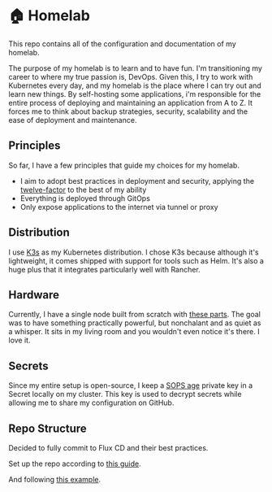 # 🏠 Homelab

This repo contains all of the configuration and documentation of my homelab.

The purpose of my homelab is to learn and to have fun. I'm transitioning my career to where my true passion is, DevOps. Given this, I try to work with Kubernetes every day, and my homelab is the place where I can try out and learn new things. By self-hosting some applications, i'm responsible for the entire process of deploying and maintaining an application from A to Z. It forces me to think about backup strategies, security, scalability and the ease of deployment and maintenance.

## Principles

So far, I have a few principles that guide my choices for my homelab.

* I aim to adopt best practices in deployment and security, applying the [twelve-factor](https://12factor.net/) to the best of my ability
* Everything is deployed through GitOps
* Only expose applications to the internet via tunnel or proxy

## Distribution

I use [K3s](https://k3s.io/) as my Kubernetes distribution. I chose K3s because although it's lightweight, it comes shipped with support for tools such as Helm. It's also a huge plus that it integrates particularly well with Rancher.

## Hardware

Currently, I have a single node built from scratch with [these parts](https://pcpartpicker.com/user/edin1/saved/XnqzZL). The goal was to have something practically powerful, but nonchalant and as quiet as a whisper. It sits in my living room and you wouldn't even notice it's there. I love it.

## Secrets

Since my entire setup is open-source, I keep a [SOPS age](https://github.com/getsops/sops?tab=readme-ov-file#encrypting-using-age) private key in a Secret locally on my cluster. This key is used to decrypt secrets while allowing me to share my configuration on GitHub.

## Repo Structure

Decided to fully commit to Flux CD and their best practices.

Set up the repo according to [this guide](https://fluxcd.io/flux/guides/repository-structure/).

And following [this example](https://github.com/fluxcd/flux2-kustomize-helm-example).
